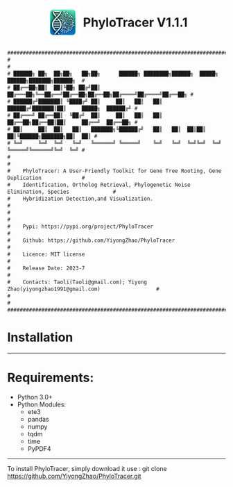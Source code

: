 
<div align="center">
  
# <img src="logo/PhyloTracer_logo.png" width="80" height="80" align="center"> PhyloTracer V1.1.1 </div> 

```
###############################################################################################
#                                                                                             #
# ██████╗ ██╗  ██╗██╗   ██╗██╗      ██████╗ ████████╗██████╗  █████╗  ██████╗███████╗██████╗  #
# ██╔══██╗██║  ██║╚██╗ ██╔╝██║     ██╔═══██╗╚══██╔══╝██╔══██╗██╔══██╗██╔════╝██╔════╝██╔══██╗ #
# ██████╔╝███████║ ╚████╔╝ ██║     ██║   ██║   ██║   ██████╔╝███████║██║     █████╗  ██████╔╝ #
# ██╔═══╝ ██╔══██║  ╚██╔╝  ██║     ██║   ██║   ██║   ██╔══██╗██╔══██║██║     ██╔══╝  ██╔══██╗ #
# ██║     ██║  ██║   ██║   ███████╗╚██████╔╝   ██║   ██║  ██║██║  ██║╚██████╗███████╗██║  ██║ #
# ╚═╝     ╚═╝  ╚═╝   ╚═╝   ╚══════╝ ╚═════╝    ╚═╝   ╚═╝  ╚═╝╚═╝  ╚═╝ ╚═════╝╚══════╝╚═╝  ╚═╝ #                            
#                                                                                             #
#    PhyloTracer: A User-Friendly Toolkit for Gene Tree Rooting, Gene Duplication             #
#    Identification, Ortholog Retrieval, Phylogenetic Noise Elimination, Species              #
#    Hybridization Detection,and Visualization.                                               #
#                                                                                             #
#    Pypi: https://pypi.org/project/PhyloTracer                                               #
#    Github: https://github.com/YiyongZhao/PhyloTracer                                        #
#    Licence: MIT license                                                                     #
#    Release Date: 2023-7                                                                     #
#    Contacts: Taoli(Taoli@gmail.com); Yiyong Zhao(yiyongzhao1991@gmail.com)                  #
#                                                                                             #
###############################################################################################
```


# Installation
***
# Requirements:
* Python 3.0+
* Python Modules:
  * ete3
  * pandas
  * numpy
  * tqdm
  * time
  * PyPDF4
***
To install PhyloTracer, simply download it use :
git clone https://github.com/YiyongZhao/PhyloTracer.git

